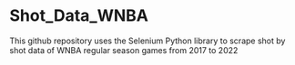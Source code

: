 # Shot_Data_WNBA
This github repository uses the Selenium Python library to scrape shot by shot data of WNBA regular season games from 2017 to 2022
